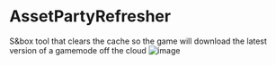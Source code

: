 # AssetPartyRefresher
S&amp;box tool that clears the cache so the game will download the latest version of a gamemode off the cloud 
![image](https://github.com/dch-GH/AssetPartyRefresher/assets/66768086/0ad5c1a7-d919-4f2e-a2c3-b827d46929c0)
